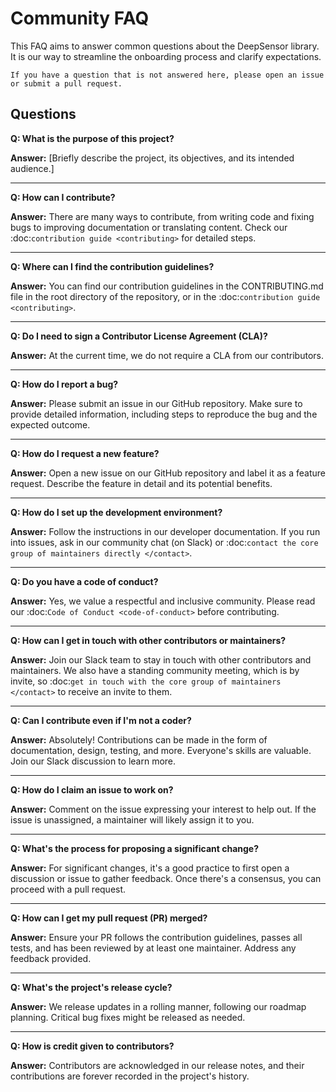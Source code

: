 # Community FAQ

This FAQ aims to answer common questions about the DeepSensor library. It is our way to streamline the onboarding process and clarify expectations.

```{note}
If you have a question that is not answered here, please open an issue or submit a pull request.
```

## Questions

**Q: What is the purpose of this project?**

**Answer:** [Briefly describe the project, its objectives, and its intended audience.]

---

**Q: How can I contribute?**

**Answer:** There are many ways to contribute, from writing code and fixing bugs to improving documentation or translating content. Check our :doc:`contribution guide <contributing>` for detailed steps.

---

**Q: Where can I find the contribution guidelines?**

**Answer:** You can find our contribution guidelines in the CONTRIBUTING.md file in the root directory of the repository, or in the :doc:`contribution guide <contributing>`.

---

**Q: Do I need to sign a Contributor License Agreement (CLA)?**

**Answer:** At the current time, we do not require a CLA from our contributors.

---

**Q: How do I report a bug?**

**Answer:** Please submit an issue in our GitHub repository. Make sure to provide detailed information, including steps to reproduce the bug and the expected outcome.

---

**Q: How do I request a new feature?**

**Answer:** Open a new issue on our GitHub repository and label it as a feature request. Describe the feature in detail and its potential benefits.

---

**Q: How do I set up the development environment?**

**Answer:** Follow the instructions in our developer documentation. If you run into issues, ask in our community chat (on Slack) or :doc:`contact the core group of maintainers directly </contact>`.

---

**Q: Do you have a code of conduct?**

**Answer:** Yes, we value a respectful and inclusive community. Please read our :doc:`Code of Conduct <code-of-conduct>` before contributing.

---

**Q: How can I get in touch with other contributors or maintainers?**

**Answer:** Join our Slack team to stay in touch with other contributors and maintainers. We also have a standing community meeting, which is by invite, so :doc:`get in touch with the core group of maintainers </contact>` to receive an invite to them.

---

**Q: Can I contribute even if I'm not a coder?**

**Answer:** Absolutely! Contributions can be made in the form of documentation, design, testing, and more. Everyone's skills are valuable. Join our Slack discussion to learn more.

---

**Q: How do I claim an issue to work on?**

**Answer:** Comment on the issue expressing your interest to help out. If the issue is unassigned, a maintainer will likely assign it to you.

---

**Q: What's the process for proposing a significant change?**

**Answer:** For significant changes, it's a good practice to first open a discussion or issue to gather feedback. Once there's a consensus, you can proceed with a pull request.

---

**Q: How can I get my pull request (PR) merged?**

**Answer:** Ensure your PR follows the contribution guidelines, passes all tests, and has been reviewed by at least one maintainer. Address any feedback provided.

---

**Q: What's the project's release cycle?**

**Answer:** We release updates in a rolling manner, following our roadmap planning. Critical bug fixes might be released as needed.

---

**Q: How is credit given to contributors?**

**Answer:** Contributors are acknowledged in our release notes, and their contributions are forever recorded in the project's history.

<!--
TODO: write more questions and answers here.
-->
